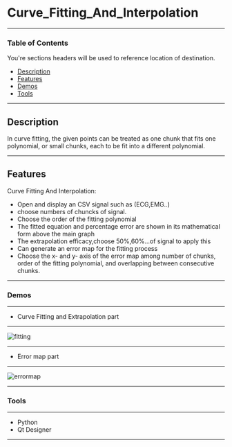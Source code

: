 # Curve_Fitting_And_Interpolation
---
### Table of Contents
You're sections headers will be used to reference location of destination.

- [Description](#Description)
- [Features](#Features)
- [Demos](#Demos)
- [Tools](#Tools)
-----

## Description

In curve fitting, the given points can be treated as one chunk that fits one polynomial, or small chunks, each to be fit into a
different polynomial. 

---

## Features

Curve Fitting And Interpolation: 

- Open and display an CSV signal such as (ECG,EMG..)
- choose numbers of chuncks of signal.
- Choose the order of the fitting polynomial 
- The fitted equation and percentage error are shown in its mathematical form above the main graph
- The extrapolation efficacy,choose 50%,60%...of signal to apply this
- Can generate an error map for the fitting process 
- Choose the x- and y- axis of the error map among number of chunks, order of the fitting polynomial, and overlapping between consecutive chunks.

------
### Demos
---
- Curve Fitting and Extrapolation part

-----
![fitting](https://user-images.githubusercontent.com/61379163/166127192-329ea994-d20d-4e94-8e4c-0299cca20a3e.gif)

----
- Error map part

-----

![errormap](https://user-images.githubusercontent.com/61379163/166127198-701c64a1-403c-48be-bf65-38e7ccdc3588.gif)


----
### Tools
----
- Python
- Qt Designer
----
